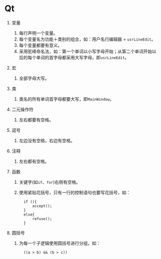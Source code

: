 # Qt

1. 变量

   1. 每行声明一个变量。
   2. 每个变量名为功能＋类别的组合，如：用户名行编辑器 = `usrLineEdit`。
   3. 每个变量都要有意义。
   4. 采用驼峰命名法，如：第一个单词以小写字母开始；从第二个单词开始以后的每个单词的首字母都采用大写字母，即`usrLineEdit`。
2. 宏
 
   1. 全部字母大写。 
3. 类

   1. 类名的所有单词首字母都要大写，即`MainWindow`。
4. 二元操作符

   1. 左右都要有空格。
5. 逗号

   1. 左边没有空格，右边有空格。
6. 注释

   1. 左右都有空格。
7. 函数

   1. 关键字(如`if`、`for`)右侧有空格。
   2. 使用紧贴花括号，只有一行的控制语句也要写花括号，如：
                                
            if (){
                accept();
            }
            else{
                refuse();
            }

8. 圆括号
   
   1. 为每一个子逻辑使用圆括号进行分组，如：
            
            ((a > b) && (b > c))